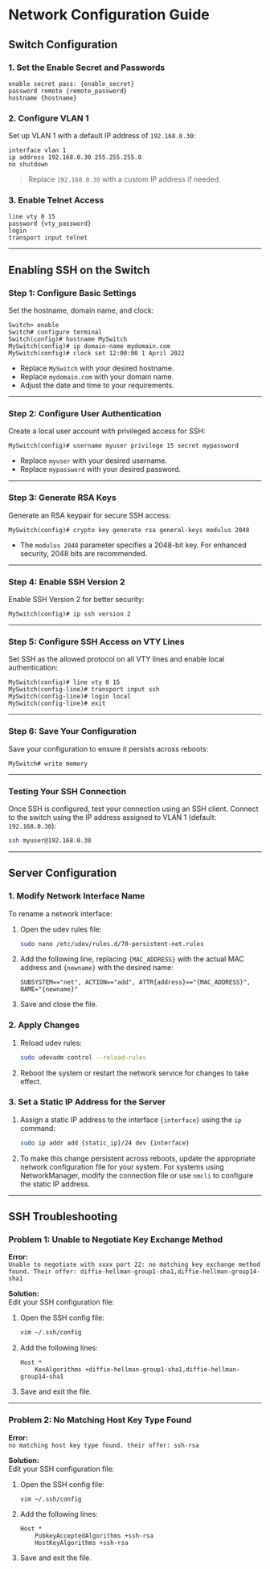 # Network Configuration Guide

## Switch Configuration

### 1. Set the Enable Secret and Passwords

```plaintext
enable secret pass: {enable_secret}
password remote {remote_password}
hostname {hostname}
```

### 2. Configure VLAN 1

Set up VLAN 1 with a default IP address of `192.168.0.30`:

```plaintext
interface vlan 1
ip address 192.168.0.30 255.255.255.0
no shutdown
```

> Replace `192.168.0.30` with a custom IP address if needed.

### 3. Enable Telnet Access

```plaintext
line vty 0 15
password {vty_password}
login
transport input telnet
```

---

## Enabling SSH on the Switch

### Step 1: Configure Basic Settings

Set the hostname, domain name, and clock:

```plaintext
Switch> enable
Switch# configure terminal
Switch(config)# hostname MySwitch
MySwitch(config)# ip domain-name mydomain.com
MySwitch(config)# clock set 12:00:00 1 April 2022
```

- Replace `MySwitch` with your desired hostname.
- Replace `mydomain.com` with your domain name.
- Adjust the date and time to your requirements.

---

### Step 2: Configure User Authentication

Create a local user account with privileged access for SSH:

```plaintext
MySwitch(config)# username myuser privilege 15 secret mypassword
```

- Replace `myuser` with your desired username.
- Replace `mypassword` with your desired password.

---

### Step 3: Generate RSA Keys

Generate an RSA keypair for secure SSH access:

```plaintext
MySwitch(config)# crypto key generate rsa general-keys modulus 2048
```

- The `modulus 2048` parameter specifies a 2048-bit key. For enhanced security, 2048 bits are recommended.

---

### Step 4: Enable SSH Version 2

Enable SSH Version 2 for better security:

```plaintext
MySwitch(config)# ip ssh version 2
```

---

### Step 5: Configure SSH Access on VTY Lines

Set SSH as the allowed protocol on all VTY lines and enable local authentication:

```plaintext
MySwitch(config)# line vty 0 15
MySwitch(config-line)# transport input ssh
MySwitch(config-line)# login local
MySwitch(config-line)# exit
```

---

### Step 6: Save Your Configuration

Save your configuration to ensure it persists across reboots:

```plaintext
MySwitch# write memory
```

---

### Testing Your SSH Connection

Once SSH is configured, test your connection using an SSH client. Connect to the switch using the IP address assigned to VLAN 1 (default: `192.168.0.30`):

```bash
ssh myuser@192.168.0.30
```

---

## Server Configuration

### 1. Modify Network Interface Name

To rename a network interface:

1. Open the udev rules file:

    ```bash
    sudo nano /etc/udev/rules.d/70-persistent-net.rules
    ```

2. Add the following line, replacing `{MAC_ADDRESS}` with the actual MAC address and `{newname}` with the desired name:

    ```plaintext
    SUBSYSTEM=="net", ACTION=="add", ATTR{address}=="{MAC_ADDRESS}", NAME="{newname}"
    ```

3. Save and close the file.

### 2. Apply Changes

1. Reload udev rules:

    ```bash
    sudo udevadm control --reload-rules
    ```

2. Reboot the system or restart the network service for changes to take effect.

### 3. Set a Static IP Address for the Server

1. Assign a static IP address to the interface `{interface}` using the `ip` command:

    ```bash
    sudo ip addr add {static_ip}/24 dev {interface}
    ```

2. To make this change persistent across reboots, update the appropriate network configuration file for your system. For systems using NetworkManager, modify the connection file or use `nmcli` to configure the static IP address.

---

## SSH Troubleshooting

### Problem 1: Unable to Negotiate Key Exchange Method

**Error:**  
`Unable to negotiate with xxxx port 22: no matching key exchange method found. Their offer: diffie-hellman-group1-sha1,diffie-hellman-group14-sha1`

**Solution:**  
Edit your SSH configuration file:

1. Open the SSH config file:

    ```bash
    vim ~/.ssh/config
    ```

2. Add the following lines:

    ```plaintext
    Host *
        KexAlgorithms +diffie-hellman-group1-sha1,diffie-hellman-group14-sha1
    ```

3. Save and exit the file.

---

### Problem 2: No Matching Host Key Type Found

**Error:**  
`no matching host key type found. their offer: ssh-rsa`

**Solution:**  
Edit your SSH configuration file:

1. Open the SSH config file:

    ```bash
    vim ~/.ssh/config
    ```

2. Add the following lines:

    ```plaintext
    Host * 
        PubkeyAcceptedAlgorithms +ssh-rsa 
        HostKeyAlgorithms +ssh-rsa
    ```

3. Save and exit the file.

